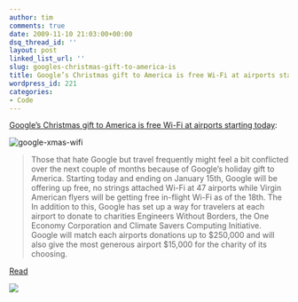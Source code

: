 ```yaml
---
author: tim
comments: true
date: 2009-11-10 21:03:00+00:00
dsq_thread_id: ''
layout: post
linked_list_url: ''
slug: googles-christmas-gift-to-america-is
title: Google’s Christmas gift to America is free Wi-Fi at airports starting today (reblog)
wordpress_id: 221
categories:
- Code
---
```


[Google’s Christmas gift to America is free Wi-Fi at airports starting
today](http://feedproxy.google.com/~r/TheBoyGeniusReport/~3/XoTZjgYPRM4/): 

![google-xmas-wifi](http://media.boygeniusreport.com/wp-content/uploads/2009/11/google-xmas-wifi.jpg)

> Those that hate Google but travel frequently might feel a bit conflicted over
the next couple of months because of Google’s holiday gift to America.
Starting today and ending on January 15th, Google will be offering up free, no
strings attached Wi-Fi at 47 airports while Virgin American flyers will be
getting free in-flight Wi-Fi as of the 18th. The In addition to this, Google
has set up a way for travelers at each airport to donate to charities
Engineers Without Borders, the One Economy Corporation and Climate Savers
Computing Initiative. Google will match each airports donations up to $250,000
and will also give the most generous airport $15,000 for the charity of its
choosing.

[Read](http://www.google.com/intl/en/press/pressrel/20091110_free_airport_wifi_holiday.html)

![](http://feeds.feedburner.com/~r/TheBoyGeniusReport/~4/XoTZjgYPRM4)